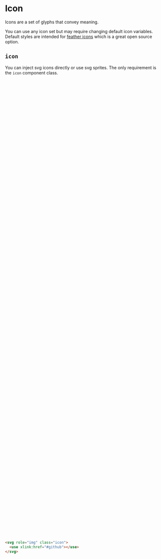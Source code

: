 # Icon

<p class="text_lead">Icons are a set of glyphs that convey meaning.</p>

<div class="notice notice_type_info">You can use any icon set but may require changing default icon variables. Default styles are intended for <a href="https://feathericons.com/">feather icons</a> which is a great open source option.</div>

## `icon`

You can inject svg icons directly or use svg sprites. The only requirement is the `icon` component class.

<div class="demo demo_medium_row">
  <div class="demo__render">
    <svg role="img" class="icon"><use xlink:href="#anchor"></use></svg>
    <svg role="img" class="icon"><use xlink:href="#arrow-left"></use></svg>
    <svg role="img" class="icon"><use xlink:href="#arrow-right"></use></svg>
    <svg role="img" class="icon"><use xlink:href="#arrow-up"></use></svg>
    <svg role="img" class="icon"><use xlink:href="#arrow-down"></use></svg>
    <svg role="img" class="icon"><use xlink:href="#clipboard"></use></svg>
    <svg role="img" class="icon"><use xlink:href="#clock"></use></svg>
    <svg role="img" class="icon"><use xlink:href="#cpu"></use></svg>
    <svg role="img" class="icon"><use xlink:href="#delete"></use></svg>
    <svg role="img" class="icon"><use xlink:href="#download-cloud"></use></svg>
  </div><!-- .demo__render -->
  <div class="demo__code">

```html
<svg role="img" class="icon">
  <use xlink:href="#github"></use>
</svg>
```

  </div><!-- .demo__code -->
</div><!-- .demo -->
